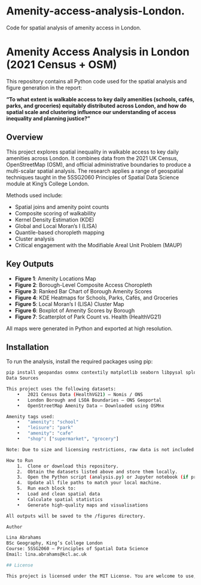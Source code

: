 # Amenity-access-analysis-London.
Code for spatial analysis of amenity access in London.
# Amenity Access Analysis in London (2021 Census + OSM)

This repository contains all Python code used for the spatial analysis and figure generation in the report:

**“To what extent is walkable access to key daily amenities (schools, cafés, parks, and groceries) equitably distributed across London, and how do spatial scale and clustering influence our understanding of access inequality and planning justice?”**

## Overview

This project explores spatial inequality in walkable access to key daily amenities across London. It combines data from the 2021 UK Census, OpenStreetMap (OSM), and official administrative boundaries to produce a multi-scalar spatial analysis. The research applies a range of geospatial techniques taught in the 5SSG2060 Principles of Spatial Data Science module at King’s College London.

Methods used include:
- Spatial joins and amenity point counts
- Composite scoring of walkability
- Kernel Density Estimation (KDE)
- Global and Local Moran’s I (LISA)
- Quantile-based choropleth mapping
- Cluster analysis
- Critical engagement with the Modifiable Areal Unit Problem (MAUP)

## Key Outputs

- **Figure 1**: Amenity Locations Map  
- **Figure 2**: Borough-Level Composite Access Choropleth  
- **Figure 3**: Ranked Bar Chart of Borough Amenity Scores  
- **Figure 4**: KDE Heatmaps for Schools, Parks, Cafés, and Groceries  
- **Figure 5**: Local Moran’s I (LISA) Cluster Map  
- **Figure 6**: Boxplot of Amenity Scores by Borough  
- **Figure 7**: Scatterplot of Park Count vs. Health (HealthVG21)

All maps were generated in Python and exported at high resolution.

## Installation

To run the analysis, install the required packages using pip:

```bash
pip install geopandas osmnx contextily matplotlib seaborn libpysal splot
Data Sources

This project uses the following datasets:
	•	2021 Census Data (HealthVG21) – Nomis / ONS
	•	London Borough and LSOA Boundaries – ONS Geoportal
	•	OpenStreetMap Amenity Data – Downloaded using OSMnx

Amenity tags used:
	•	"amenity": "school"
	•	"leisure": "park"
	•	"amenity": "cafe"
	•	"shop": ["supermarket", "grocery"]

Note: Due to size and licensing restrictions, raw data is not included in this repository. You will need to download these datasets manually and update file paths in the scripts to match your local setup.

How to Run
	1.	Clone or download this repository.
	2.	Obtain the datasets listed above and store them locally.
	3.	Open the Python script (analysis.py) or Jupyter notebook (if provided).
	4.	Update all file paths to match your local machine.
	5.	Run each block to:
	•	Load and clean spatial data
	•	Calculate spatial statistics
	•	Generate high-quality maps and visualisations

All outputs will be saved to the /figures directory.

Author

Lina Abrahams
BSc Geography, King’s College London
Course: 5SSG2060 – Principles of Spatial Data Science
Email: lina.abrahams@kcl.ac.uk

## License

This project is licensed under the MIT License. You are welcome to use, adapt, or cite it with appropriate credit.
